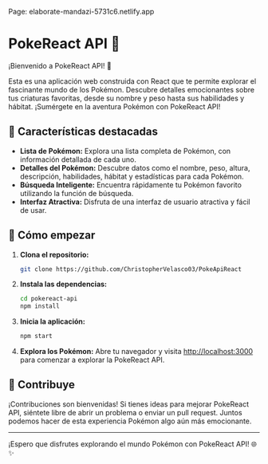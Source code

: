 Page: elaborate-mandazi-5731c6.netlify.app
# PokeReact API 🚀

¡Bienvenido a PokeReact API! 🌈

Esta es una aplicación web construida con React que te permite explorar el fascinante mundo de los Pokémon. Descubre detalles emocionantes sobre tus criaturas favoritas, desde su nombre y peso hasta sus habilidades y hábitat. ¡Sumérgete en la aventura Pokémon con PokeReact API!

## 🌟 Características destacadas

- **Lista de Pokémon:** Explora una lista completa de Pokémon, con información detallada de cada uno.
- **Detalles del Pokémon:** Descubre datos como el nombre, peso, altura, descripción, habilidades, hábitat y estadísticas para cada Pokémon.
- **Búsqueda Inteligente:** Encuentra rápidamente tu Pokémon favorito utilizando la función de búsqueda.
- **Interfaz Atractiva:** Disfruta de una interfaz de usuario atractiva y fácil de usar.

## 🚀 Cómo empezar

1. **Clona el repositorio:**
   ```bash
   git clone https://github.com/ChristopherVelasco03/PokeApiReact
   ```

2. **Instala las dependencias:**
   ```bash
   cd pokereact-api
   npm install
   ```

3. **Inicia la aplicación:**
   ```bash
   npm start
   ```

4. **Explora los Pokémon:** Abre tu navegador y visita [http://localhost:3000](http://localhost:3000) para comenzar a explorar la PokeReact API.

## 🎉 Contribuye

¡Contribuciones son bienvenidas! Si tienes ideas para mejorar PokeReact API, siéntete libre de abrir un problema o enviar un pull request. Juntos podemos hacer de esta experiencia Pokémon algo aún más emocionante.

---

¡Espero que disfrutes explorando el mundo Pokémon con PokeReact API! 🌐✨
